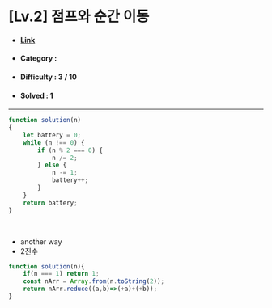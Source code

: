 # [Lv.2] 점프와 순간 이동 
* #### [Link](https://school.programmers.co.kr/learn/courses/30/lessons/12980)
* #### Category : 
* #### Difficulty : 3 / 10  
* #### Solved : 1

<hr />

```js
function solution(n)
{
    let battery = 0;
    while (n !== 0) {
        if (n % 2 === 0) {
            n /= 2;
        } else {
            n -= 1;
            battery++;
        }
    }
    return battery;
}
```

<br />

* another way
* 2진수
```js
function solution(n){
    if(n === 1) return 1;
    const nArr = Array.from(n.toString(2));
    return nArr.reduce((a,b)=>(+a)+(+b));
}
```